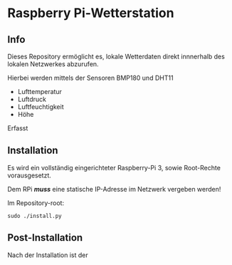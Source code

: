# Raspberry Pi-Wetterstation
## Info
Dieses Repository ermöglicht es, lokale Wetterdaten direkt innnerhalb des lokalen Netzwerkes abzurufen.

Hierbei werden mittels der Sensoren BMP180 und DHT11


- Lufttemperatur
- Luftdruck
- Luftfeuchtigkeit
- Höhe

Erfasst
## Installation
Es wird ein vollständig eingerichteter Raspberry-Pi 3, sowie Root-Rechte vorausgesetzt.

Dem RPi ___muss___ eine statische IP-Adresse im Netzwerk vergeben werden!

Im Repository-root:

`sudo ./install.py`

## Post-Installation

Nach der Installation ist der 

